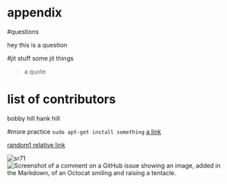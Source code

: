 # appendix
#questions

hey this is a question


#jit stuff 
some jit things 
> a quote

# list of contributors 
bobby hill
hank hill

#more practice 
`sudo apt-get install something`
[a link](https://www.youtube.com)

[random1 relative link](random1)

![sr71](https://www.blairbunting.com/Personal-Work/Air-&-Space/2)
![Screenshot of a comment on a GitHub issue showing an image, added in the Markdown, of an Octocat smiling and raising a tentacle.](https://myoctocat.com/assets/images/base-octocat.svg)
